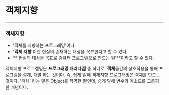 # 객체지향

---

### 객체지향

- '객체를 지향하는 프로그래밍'이다.
- '**객체 지향**'이란 현실의 존재하는 대상을 목표한다고 할 수 있다.
- **'현실의 대상을 목표로 컴퓨터 프로그램으로 만드는 일'**이라고 할 수 있다.

객체지향 프로그램밍은 **프로그래밍 패러다임** 중 하나로, **객체**들간의 상호작용을 통해 프로그램을 설계, 개발 하는 것이다. 즉, 쉽게 말해 객체지향 프로그래밍은 객체를 만드는 것이다. '객체' 라는 말은 Object를 직역한 말인데, 쉽게 말해 변수와 메소드를 그룹핑 한 개념이다.